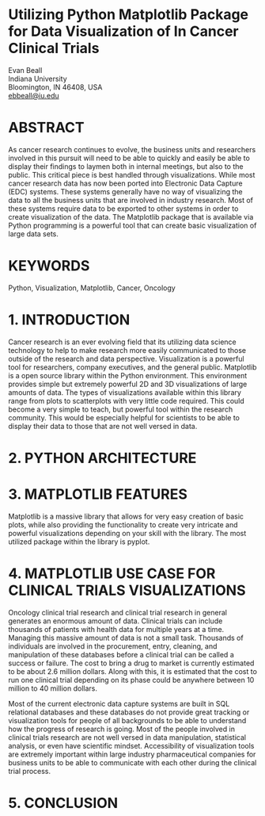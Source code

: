 # Utilizing Python Matplotlib Package for Data Visualization of In Cancer Clinical Trials
Evan Beall  
Indiana University  
Bloomington, IN 46408, USA  
ebbeall@iu.edu  
# ABSTRACT
As cancer research continues to evolve, the business units and researchers involved in this pursuit will need to be able to quickly and easily be able to display their findings to laymen both in internal meetings, but also to the public.  This critical piece is best handled through visualizations.  While most cancer research data has now been ported into Electronic Data Capture (EDC) systems.  These systems generally have no way of visualizing the data to all the business units that are involved in industry research.  Most of these systems require data to be exported to other systems in order to create visualization of the data.  The Matplotlib package that is available via Python programming is a powerful tool that can create basic visualization of large data sets.
# KEYWORDS
Python, Visualization, Matplotlib, Cancer, Oncology
# 1. INTRODUCTION
Cancer research is an ever evolving field that its utilizing data science technology to help to make research more easily communicated to those outside of the research and data perspective.  Visualization is a powerful tool for researchers, company executives, and the general public.  Matplotlib is a open source library within the Python environment.  This environment provides simple but extremely powerful 2D and 3D visualizations of large amounts of data.  The types of visualizations available within this library range from plots to scatterplots with very little code required.  This could become a very simple to teach, but powerful tool within the research community.  This would be especially helpful for scientists to be able to display their data to those that are not well versed in data.
# 2. PYTHON ARCHITECTURE

# 3. MATPLOTLIB FEATURES
Matplotlib is a massive library that allows for very easy creation of basic plots, while also providing the functionality to create very intricate and powerful visualizations depending on your skill with the library.  The most utilized package within the library is pyplot.  
# 4. MATPLOTLIB USE CASE FOR CLINICAL TRIALS VISUALIZATIONS
Oncology clinical trial research and clinical trial research in general generates an enormous amount of data.  Clinical trials can include thousands of patients with health data for multiple years at a time.  Managing this massive amount of data is not a small task.  Thousands of individuals are involved in the procurement, entry, cleaning, and manipulation of these databases before a clinical trial can be called a success or failure.  The cost to bring a drug to market is currently estimated to be about 2.6 million dollars.  Along with this, it is estimated that the cost to run one clinical trial depending on its phase could be anywhere between 10 million to 40 million dollars.   

Most of the current electronic data capture systems are built in SQL relational databases and these databases do not provide great tracking or visualization tools for people of all backgrounds to be able to understand how the progress of research is going.  Most of the people involved in clinical trials research are not well versed in data manipulation, statistical analysis, or even have scientific mindset.  Accessibility of visualization tools are extremely important within large industry pharmaceutical companies for business units to be able to communicate with each other during the clinical trial process.
# 5. CONCLUSION
